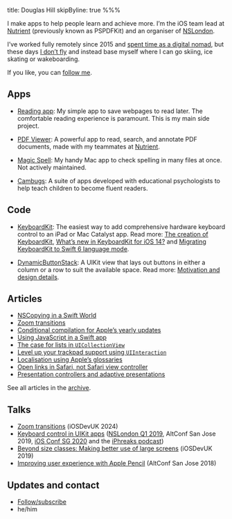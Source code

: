 title: Douglas Hill
skipByline: true
%%%

I make apps to help people learn and achieve more. I’m the iOS team lead at [Nutrient](https://www.nutrient.io/) (previously known as PSPDFKit) and an organiser of [NSLondon](https://nslondon.com/).

I’ve worked fully remotely since 2015 and [spent time as a digital nomad](https://pspdfkit.com/blog/2017/remote-work/), but these days [I don’t fly](/four-years-without-flying/) and instead base myself where I can go skiing, ice skating or wakeboarding.

If you like, you can [follow me](/follow/).

## Apps

- [Reading app](reading-app/): My simple app to save webpages to read later. The comfortable reading experience is paramount. This is my main side project.

- [PDF Viewer](https://apps.apple.com/app/id1120099014): A powerful app to read, search, and annotate PDF documents, made with my teammates at [Nutrient](https://www.nutrient.io/).

- [Magic Spell](magicspell/): My handy Mac app to check spelling in many files at once. Not actively maintained.

- [Cambugs](https://itunes.apple.com/app/cambugs-letter-sounds/id574190228?mt=8): A suite of apps developed with educational psychologists to help teach children to become fluent readers.

## Code

- [KeyboardKit](https://github.com/douglashill/KeyboardKit): The easiest way to add comprehensive hardware keyboard control to an iPad or Mac Catalyst app. Read more: [The creation of KeyboardKit](status/1201265719788392448/), [What’s new in KeyboardKit for iOS 14?](whats-new-in-keyboardkit-for-ios-14/) and [Migrating KeyboardKit to Swift 6 language mode](keyboardkit-swift-6/).

- [DynamicButtonStack](https://github.com/douglashill/DynamicButtonStack): A UIKit view that lays out buttons in either a column or a row to suit the available space. Read more: [Motivation and design details](dynamic-button-stack/).

## Articles

- [NSCopying in a Swift World](https://pspdfkit.com/blog/2024/nscopying-in-a-swift-world/)
- [Zoom transitions](zoom-transitions/)
- [Conditional compilation for Apple’s yearly updates](https://pspdfkit.com/blog/2023/conditional-compilation-apple-yearly-updates/)
- [Using JavaScript in a Swift app](javascript-in-swift/)
- [The case for lists in `UICollectionView`](https://pspdfkit.com/blog/2020/the-case-for-lists-in-uicollectionview/)
- [Level up your trackpad support using `UIInteraction`](https://pspdfkit.com/blog/2020/level-up-your-trackpad-support-using-uiinteraction/)
- [Localisation using Apple’s glossaries](localisation-using-apples-glossaries/)
- [Open links in Safari, not Safari view controller](https://pspdfkit.com/blog/2019/open-links-in-safari-not-safari-view-controller/)
- [Presentation controllers and adaptive presentations](https://pspdfkit.com/blog/2015/presentation-controllers/)

See all articles in the [archive](/archive/).

## Talks

- [Zoom transitions](2024/zoom-transitions-at-iosdevuk/) (iOSDevUK 2024)
- [Keyboard control in UIKit apps](keyboard-control/) ([NSLondon Q1 2019](https://nslondon.com/#douglas-hill-full-keyboard-control-in-ios-apps), AltConf San Jose 2019, [iOS Conf SG 2020](https://www.youtube.com/watch?v=gFnhvZIoTLc) and the [iPhreaks podcast](https://topenddevs.com/podcasts/iphreaks/episodes/ips-297-keyboard-controls-with-douglas-hill))
- [Beyond size classes: Making better use of large screens](large-screens/) (iOSDevUK 2019)
- [Improving user experience with Apple Pencil](apple-pencil/) (AltConf San Jose 2018)

## Updates and contact

<ul>
<li><a href="/follow/">Follow/subscribe</a></li>
<script type="text/javascript">
//<![CDATA[
<!--
var x="function f(x){var i,o=\"\",l=x.length;for(i=l-1;i>=0;i--) {try{o+=x.c" +
"harAt(i);}catch(e){}}return o;}f(\")\\\"function f(x,y){var i,o=\\\"\\\\\\\""+
"\\\\,l=x.length;for(i=0;i<l;i++){if(i<13)y++;y%=127;o+=String.fromCharCode(" +
"x.charCodeAt(i)^(y++));}return o;}f(\\\"\\\\j\\\\\\\\177qa{}th0WPMRBDG\\\\\\"+
"\\002\\\\\\\\t\\\\\\\\020AG\\\\\\\\021\\\\\\\\014P\\\\\\\\022[FPP\\\\\\\\nd" +
"\\\\\\\\033WZUQJPz)'/(*\\\\\\\\006#'<-'->&&<=|0;\\\\\\\\tti\\\\\\\\0354;20a" +
"q>^]M\\\\\\\\017\\\\\\\\r[DNSYQ\\\"\\\\,13)\\\"(f};)lo,0(rtsbus.o nruter};)" +
"i(tArahc.x=+o{)--i;0=>i;1-l=i(rof}}{)e(hctac};l=+l;x=+x{yrt{)49=!)31/l(tAed" +
"oCrahc.x(elihw;lo=l,htgnel.x=lo,\\\"\\\"=o,i rav{)x(f noitcnuf\")"           ;
while(x=eval(x));
//-->
//]]>
</script>
<li>he/him</li>
</ul>
